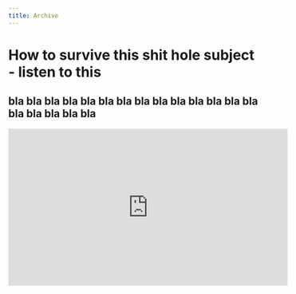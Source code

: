 ```yaml
---
title: Archive
---
```



# How to survive this shit hole subject - listen to this



## bla bla bla bla bla bla bla bla bla bla bla bla bla bla bla bla bla bla bla

<iframe width="560" height="315" src="https://www.youtube.com/embed/bOifyu0h5_w" frameborder="0" allow="autoplay; encrypted-media" allowfullscreen></iframe>


[VIDEO]: https://www.youtube.com/embed/bOifyu0h5_w
